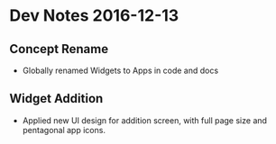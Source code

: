 # Dev Notes 2016-12-13

## Concept Rename

* Globally renamed Widgets to Apps in code and docs

## Widget Addition

* Applied new UI design for addition screen, with full page size and pentagonal app icons.

